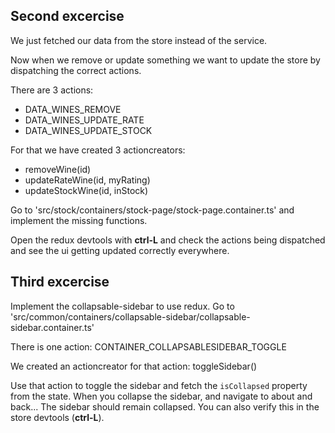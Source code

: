## Second excercise

We just fetched our data from the store instead of the service.

Now when we remove or update something we want to update the store by dispatching the correct actions.

There are 3 actions: 
<ul>
<li>DATA_WINES_REMOVE</li>
<li>DATA_WINES_UPDATE_RATE</li> 
<li>DATA_WINES_UPDATE_STOCK</li>
</ul>
For that we have created 3 actioncreators:
<ul>
<li>removeWine(id)</li>
<li>updateRateWine(id, myRating)</li>
<li>updateStockWine(id, inStock)</li>
</ul>

Go to 'src/stock/containers/stock-page/stock-page.container.ts' and implement the missing functions.

Open the redux devtools with **ctrl-L** and check the actions being dispatched and see the ui getting updated correctly everywhere.

## Third excercise
Implement the collapsable-sidebar to use redux.
Go to 'src/common/containers/collapsable-sidebar/collapsable-sidebar.container.ts'

There is one action: CONTAINER_COLLAPSABLESIDEBAR_TOGGLE

We created an actioncreator for that action: toggleSidebar()

Use that action to toggle the sidebar and fetch the `isCollapsed` property from the state. When you collapse the sidebar, and navigate to about and back... The sidebar should remain collapsed. You can also verify this in the store devtools (**ctrl-L**).

